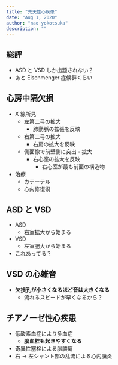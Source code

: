 ```yaml
---
title: "先天性心疾患"
date: "Aug 1, 2020"
author: "nao yokotsuka"
description: ""
---
```


## 総評

- ASD と VSD しか出題されない？
- あと Eisenmenger 症候群くらい

## 心房中隔欠損

- X 線所見
  - 左第二弓の拡大
    - 肺動脈の拡張を反映
  - 右第二弓の拡大
    - 右房の拡大を反映
  - 側面像で前壁側に突出・拡大
    - 右心室の拡大を反映
      - 右心室が最も前面の構造物
- 治療
  - カテーテル
  - 心内修復術

## ASD と VSD

- ASD
  - 右室拡大から始まる
- VSD
  - 左室肥大から始まる
- これあってる？

## VSD の心雑音

- **欠損孔が小さくなるほど音は大きくなる**
  - 流れるスピードが早くなるから？

## チアノーゼ性心疾患

- 低酸素血症により多血症
  - **脳血栓も起きやすくなる**
- 奇異性塞栓による脳膿瘍
- 右 → 左シャント部の乱流による心内膜炎
